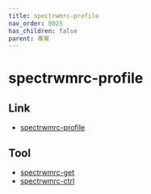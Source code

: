```yaml
---
title: spectrwmrc-profile
nav_order: 8025
has_children: false
parent: 專案
---
```


# spectrwmrc-profile


## Link

* [spectrwmrc-profile](https://samwhelp.github.io/note-about-spectrwm/read/project/spectrwmrc-profile/)


## Tool

* [spectrwmrc-get](https://samwhelp.github.io/note-about-spectrwm/read/project/spectrwmrc-profile/spectrwmrc-get)
* [spectrwmrc-ctrl](https://samwhelp.github.io/note-about-spectrwm/read/project/spectrwmrc-profile/spectrwmrc-ctrl)
